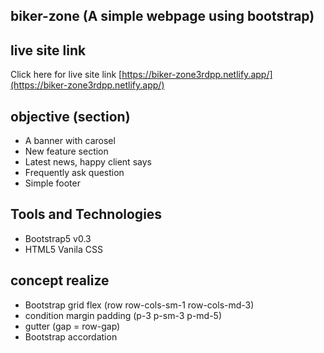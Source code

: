 ## biker-zone (A simple webpage using bootstrap)

## live site link
Click here for live site link [https://biker-zone3rdpp.netlify.app/](https://biker-zone3rdpp.netlify.app/)



## objective (section)
* A banner with carosel
* New feature section
* Latest news, happy client says
* Frequently ask question
* Simple footer

## Tools and Technologies
* Bootstrap5 v0.3 
* HTML5 Vanila CSS

## concept realize
* Bootstrap grid flex (row row-cols-sm-1 row-cols-md-3)
* condition margin padding (p-3 p-sm-3 p-md-5)
* gutter (gap = row-gap)
* Bootstrap accordation
